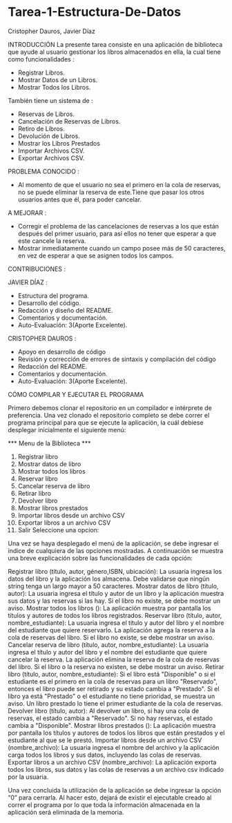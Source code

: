 # Tarea-1-Estructura-De-Datos
Cristopher Dauros, Javier Díaz

INTRODUCCIÓN
La presente tarea consiste en una aplicación de biblioteca que ayude al usuario gestionar los libros almacenados en ella, la cual tiene como funcionalidades :

* Registrar Libros.
* Mostrar Datos de un Libros.
* Mostrar Todos los Libros.

También tiene un sistema de :

* Reservas de Libros.
* Cancelación de Reservas de Libros.
* Retiro de Libros.
* Devolución de Libros.
* Mostrar los Libros Prestados
* Importar Archivos CSV.
* Exportar Archivos CSV.

PROBLEMA CONOCIDO :
* Al momento de que el usuario no sea el primero en la cola de reservas, no se puede eliminar la reserva de este.Tiene que pasar los otros usuarios antes que él, para poder cancelar.

A MEJORAR :
* Corregir el problema de las cancelaciones de reservas a los que están después del primer usuario, para así ellos no tener que esperar a que este cancele la reserva.
* Mostrar inmediatamente cuando un campo posee más de 50 caracteres, en vez de esperar a que se asignen todos los campos.


CONTRIBUCIONES :

JAVIER DÍAZ :
* Estructura del programa.
* Desarrollo del código.
* Redacción y diseño del README.
* Comentarios y documentación.
* Auto-Evaluación: 3(Aporte Excelente).

CRISTOPHER DAUROS :
* Apoyo en desarrollo de código
* Revisión y corrección de errores de sintaxis y compilación del código 
* Redacción del README.
* Comentarios y documentación.
* Auto-Evaluación: 3(Aporte Excelente).



CÓMO COMPILAR Y EJECUTAR EL PROGRAMA

Primero debemos clonar el repositorio en un compilador e intérprete de preferencia. Una vez clonado el repositorio completo se debe correr el programa principal para que se ejecute la aplicación, la cuál debiese desplegar inicialmente el siguiente menú:

*** Menu de la Biblioteca ***
1. Registrar libro
2. Mostrar datos de libro
3. Mostrar todos los libros
4. Reservar libro
5. Cancelar reserva de libro
6. Retirar libro
7. Devolver libro
8. Mostrar libros prestados
9. Importar libros desde un archivo CSV
10. Exportar libros a un archivo CSV
0. Salir
Seleccione una opcion:

Una vez se haya desplegado el menú de la aplicación, se debe ingresar el índice de cualquiera de las opciones mostradas. A continuación se muestra una breve explicación sobre las funcionalidades de cada opción:

Registrar libro (título, autor, género,ISBN, ubicación): La usuaria ingresa los datos del libro y la aplicación los almacena. Debe validarse que ningún string tenga un largo mayor a 50 caracteres.
Mostrar datos de libro (título, autor): La usuaria ingresa el título y autor de un libro y la aplicación muestra sus datos y las reservas si las hay. Si el libro no existe, se debe mostrar un aviso.
Mostrar todos los libros (): La aplicación muestra por pantalla los títulos y autores de todos los libros registrados.
Reservar libro (título, autor, nombre_estudiante): La usuaria ingresa el título y autor del libro y el nombre del estudiante que quiere reservarlo. La aplicación agrega la reserva a la cola de reservas del libro. Si el libro no existe, se debe mostrar un aviso.
Cancelar reserva de libro (título, autor, nombre_estudiante): La usuaria ingresa el título y autor del libro y el nombre del estudiante que quiere cancelar la reserva. La aplicación elimina la reserva de la cola de reservas del libro. Si el libro o la reserva no existen, se debe mostrar un aviso.
Retirar libro (título, autor, nombre_estudiante): Si el libro está "Disponible" o si el estudiante es el primero en la cola de reservas para un libro "Reservado", entonces el libro puede ser retirado y su estado cambia a "Prestado". Si el libro ya está "Prestado" o el estudiante no tiene prioridad, se muestra un aviso. Un libro prestado lo tiene el primer estudiante de la cola de reservas.
Devolver libro (título, autor): Al devolver un libro, si hay una cola de reservas, el estado cambia a "Reservado". Si no hay reservas, el estado cambia a "Disponible".
Mostrar libros prestados (): La aplicación muestra por pantalla los títulos y autores de todos los libros que están prestados y el estudiante al que se le prestó.
Importar libros desde un archivo CSV (nombre_archivo): La usuaria ingresa el nombre del archivo y la aplicación carga todos los libros y sus datos, incluyendo las colas de reservas.
Exportar libros a un archivo CSV (nombre_archivo): La aplicación exporta todos los libros, sus datos y las colas de reservas a un archivo csv indicado por la usuaria.

Una vez concluida la utilización de la aplicación se debe ingresar la opción “0” para cerrarla. Al hacer esto, dejará de existir el ejecutable creado al correr el programa por lo que toda la información almacenada en la aplicación será eliminada de la memoria.
